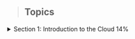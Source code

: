> ## Topics

<details>
  <summary> Section 1: Introduction to the Cloud 14%</summary>
  <h3> <strong> 1- Define ‘the cloud’ and why people use it </h3>

In The Cloud, you should have learned:

        •	Cloud computing is on-demand network access to shared resources.
        •	The cloud deployment models are public, private, and hybrid.
    
</br>

In Characteristics and Benefits of Cloud Computing, you should have learned:

        •	The five characteristics of cloud computing are on-demand self-service, broad network access, resource pooling, rapid elasticity, and measured service.
        •	One of the benefits of cloud computing is cost-effectiveness.
        •	It is also efficient and flexible since there are prebuilt tools and storage options available for the clients. Cloud computing allows users to collaborate and quickly get their products out to the public.
        •	Concepts like virtual private cloud, encryption, and API keys can ensure data is secure. Data loss does not occur because of backups in the cloud.
    
<ul> Q1: What is cloud computing?
  <li> A marketing term invented by Amazon Web </li>
  <li> Salesforce applications hosted in a remoted data center </li>
  <li> On-demand network access to shared resources </li>
  <li> A hardware server divided into multiple virtual servers </li>
</ul>
<details>
  <summary> Answer </summary>
     On-demand network access to shared resources
</details>

<ul> Q2: -	On-demand self-service, broad network access, resource pooling, rapid elasticity, and measured services are considered which of the following?
  <li> The characteristics of a service provider according to IBV </li>
  <li> The characteristics of compute options according to Gartner </li>
  <li> The characteristics of deployment models according to ITG </li>
  <li> The characteristics of the cloud computing according to NIST </li>

</ul>
<details>
  <summary> Answer </summary>
     The characteristics of the cloud computing according to NIST
</details>


